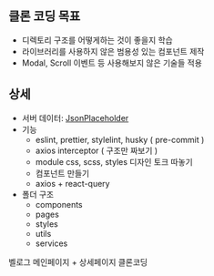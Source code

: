 ## 클론 코딩 목표

- 디렉토리 구조를 어떻게하는 것이 좋을지 학습
- 라이브러리를 사용하지 않은 범용성 있는 컴포넌트 제작
- Modal, Scroll 이벤트 등 사용해보지 않은 기술들 적용

## 상세

- 서버 데이터: [JsonPlaceholder](https://jsonplaceholder.typicode.com/)
- 기능
  - eslint, prettier, stylelint, husky ( pre-commit )
  - axios interceptor ( 구조만 짜보기 )
  - module css, scss, styles 디자인 토크 따놓기
  - 컴포넌트 만들기
  - axios + react-query
- 폴더 구조
  - components
  - pages
  - styles
  - utils
  - services

벨로그 메인페이지 + 상세페이지 클론코딩

